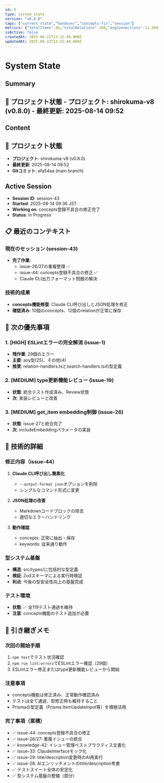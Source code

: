 ```yaml
---
id: 5
type: system_state
version: "v0.8.0"
tags: ["current-state","handover","concepts-fix","session"]
metrics: {"totalItems":46,"totalRelations":260,"avgConnections":11.304347826086957,"maxConnections":28,"isolatedNodes":0,"timestamp":"2025-08-14T00:55:44.634Z"}
isActive: false
createdAt: 2025-08-22T13:32:40.000Z
updatedAt: 2025-08-22T13:32:40.000Z
---
```


# System State

## Summary

## 📍 プロジェクト状態 - **プロジェクト**: shirokuma-v8 (v0.8.0) - **最終更新**: 2025-08-14 09:52

## Content

## 📍 プロジェクト状態
- **プロジェクト**: shirokuma-v8 (v0.8.0)
- **最終更新**: 2025-08-14 09:52
- **Gitコミット**: efa54aa (main branch)

## Active Session
- **Session ID**: session-43
- **Started**: 2025-08-14 09:36 JST
- **Working on**: concepts登録不具合の修正完了
- **Status**: In Progress

## 📋 最近のコンテキスト

### 現在のセッション (session-43)
- **完了作業**:
  - issue-26/27の重複整理 ✅
  - issue-44: concepts登録不具合の修正 ✅
  - Claude CLI出力フォーマット問題の解決

### 技術的成果
- **concepts機能修復**: Claude CLI呼び出しとJSON処理を修正
- **確認済み**: 10個のconcepts、12個のrelationが正常に保存

## 🎯 次の優先事項

### 1. [HIGH] ESLintエラーの完全解消 (issue-1)
- **残作業**: 29個のエラー
- **主要**: any型(25)、その他(4)
- **推奨**: relation-handlers.tsとsearch-handlers.tsの型定義

### 2. [MEDIUM] type更新機能レビュー (issue-19)
- **状態**: 統合テスト作成済み、Review状態
- **次**: 実装レビューと改善

### 3. [MEDIUM] get_item embedding制御 (issue-26)
- **状態**: issue-27と統合完了
- **次**: includeEmbeddingパラメータの実装

## 🔧 技術的詳細

### 修正内容（issue-44）
1. **Claude CLI呼び出し簡素化**
   - `--output-format json`オプションを削除
   - シンプルなコマンド形式に変更

2. **JSON処理の改善**
   - Markdownコードブロックの除去
   - 適切なエラーハンドリング

3. **動作確認**
   - concepts: 正常に抽出・保存
   - keywords: 従来通り動作

### 型システム基盤
- **構造**: src/types/に包括的な型定義
- **検証**: Zodスキーマによる実行時検証
- **利点**: 今後の型安全性向上の基盤完成

### テスト環境
- **状態**: ✅ 全119テスト通過を維持
- **注意**: concepts機能のテスト追加が必要

## 📝 引き継ぎメモ

### 次回の開始手順
1. `npm test`でテスト状況確認
2. `npm run lint:errors`でESLintエラー確認（29個）
3. ESLintエラー修正またはtype更新機能レビューから開始

### 注意事項
- concepts機能は修正済み、正常動作確認済み
- テストは全て通過、型修正時も維持すること
- Prismaの型定義（Prisma.ItemUpdateInput等）を積極活用

### 完了事項（累積）
- ✅ issue-44: concepts登録不具合の修正
- ✅ issue-26/27: 重複イシューの統合
- ✅ knowledge-42: イシュー管理ベストプラクティス文書化
- ✅ issue-33: ClaudeInterfaceモック化
- ✅ issue-29: title/description変更時のAI再実行
- ✅ issue-28: AIエンリッチメントのtitle/description考慮
- ✅ テストスイート全体の安定化
- ✅ 型システム基盤の整備（部分）